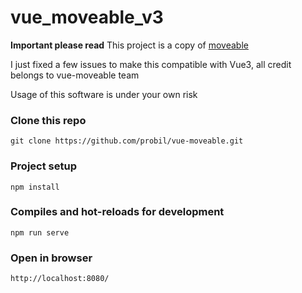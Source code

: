 # vue_moveable_v3


**Important please read**
This project is a copy of [moveable](https://github.com/probil/vue-moveable)

I just fixed a few issues to make this compatible with Vue3, all credit belongs to vue-moveable team

Usage of this software is under your own risk



### Clone this repo
```
git clone https://github.com/probil/vue-moveable.git
```

### Project setup
```
npm install
```

### Compiles and hot-reloads for development
```
npm run serve
```

### Open in browser
```
http://localhost:8080/
```